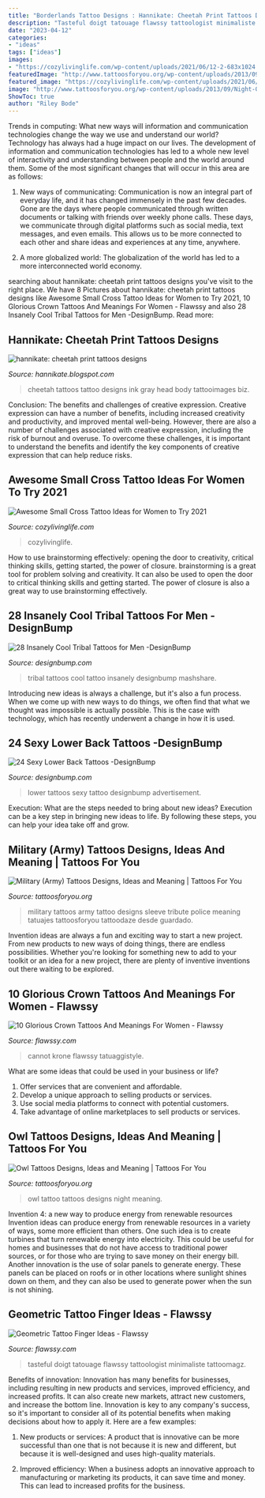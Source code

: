 ```yaml
---
title: "Borderlands Tattoo Designs : Hannikate: Cheetah Print Tattoos Designs"
description: "Tasteful doigt tatouage flawssy tattoologist minimaliste tattoomagz"
date: "2023-04-12"
categories:
- "ideas"
tags: ["ideas"]
images:
- "https://cozylivinglife.com/wp-content/uploads/2021/06/12-2-683x1024.jpg"
featuredImage: "http://www.tattoosforyou.org/wp-content/uploads/2013/09/Night-Owl-Tattoo.jpg"
featured_image: "https://cozylivinglife.com/wp-content/uploads/2021/06/12-2-683x1024.jpg"
image: "http://www.tattoosforyou.org/wp-content/uploads/2013/09/Night-Owl-Tattoo.jpg"
ShowToc: true
author: "Riley Bode"
---
```



Trends in computing: What new ways will information and communication technologies change the way we use and understand our world?
Technology has always had a huge impact on our lives. The development of information and communication technologies has led to a whole new level of interactivity and understanding between people and the world around them. Some of the most significant changes that will occur in this area are as follows:
1) New ways of communicating: Communication is now an integral part of everyday life, and it has changed immensely in the past few decades. Gone are the days where people communicated through written documents or talking with friends over weekly phone calls. These days, we communicate through digital platforms such as social media, text messages, and even emails. This allows us to be more connected to each other and share ideas and experiences at any time, anywhere.

2) A more globalized world: The globalization of the world has led to a more interconnected world economy.

	

		
searching about hannikate: cheetah print tattoos designs you've visit to the right place. We have 8 Pictures about hannikate: cheetah print tattoos designs like Awesome Small Cross Tattoo Ideas for Women to Try 2021, 10 Glorious Crown Tattoos And Meanings For Women - Flawssy and also 28 Insanely Cool Tribal Tattoos for Men -DesignBump. Read more:
		
    
## Hannikate: Cheetah Print Tattoos Designs

<img loading=lazy src="http://2.bp.blogspot.com/-EmBlupKDQQA/TyS-2T1BrLI/AAAAAAAABAY/MG_4fMfqmv0/s1600/cheetah-tattoos-for-girls.jpg" onerror="this.onerror=null;this.src='https://tse4.mm.bing.net/th?id=OIP.ptu3qRPoG78zUtZ1TvgeBAHaJ3&amp;pid=15.1';" alt="hannikate: cheetah print tattoos designs">

_Source: hannikate.blogspot.com_

>cheetah tattoos tattoo designs ink gray head body tattooimages biz. 

	

Conclusion: The benefits and challenges of creative expression.
Creative expression can have a number of benefits, including increased creativity and productivity, and improved mental well-being. However, there are also a number of challenges associated with creative expression, including the risk of burnout and overuse. To overcome these challenges, it is important to understand the benefits and identify the key components of creative expression that can help reduce risks.

    
## Awesome Small Cross Tattoo Ideas For Women To Try 2021

<img loading=lazy src="https://cozylivinglife.com/wp-content/uploads/2021/06/12-2-683x1024.jpg" onerror="this.onerror=null;this.src='https://tse3.mm.bing.net/th?id=OIP.HYp0JURUXOsagQytpHmnCwHaLG&amp;pid=15.1';" alt="Awesome Small Cross Tattoo Ideas for Women to Try 2021">

_Source: cozylivinglife.com_

>cozylivinglife. 

	

How to use brainstorming effectively: opening the door to creativity, critical thinking skills, getting started, the power of closure.
brainstorming is a great tool for problem solving and creativity. It can also be used to open the door to critical thinking skills and getting started. The power of closure is also a great way to use brainstorming effectively.

    
## 28 Insanely Cool Tribal Tattoos For Men -DesignBump

<img loading=lazy src="https://cdn.designbump.com/wp-content/uploads/2015/07/tribal-tattoo-ideas-for-men.jpg" onerror="this.onerror=null;this.src='https://tse2.mm.bing.net/th?id=OIP.VLRUmM3ejFaoJVSScLGoGQHaMW&amp;pid=15.1';" alt="28 Insanely Cool Tribal Tattoos for Men -DesignBump">

_Source: designbump.com_

>tribal tattoos cool tattoo insanely designbump mashshare. 

	

Introducing new ideas is always a challenge, but it's also a fun process. When we come up with new ways to do things, we often find that what we thought was impossible is actually possible. This is the case with technology, which has recently underwent a change in how it is used. 

    
## 24 Sexy Lower Back Tattoos -DesignBump

<img loading=lazy src="https://designbump.com/wp-content/uploads/2015/09/lower-back-tattoo-ideas.jpg" onerror="this.onerror=null;this.src='https://tse3.mm.bing.net/th?id=OIP.4jlWAf19sPqyORD1iFpacAHaJ5&amp;pid=15.1';" alt="24 Sexy Lower Back Tattoos -DesignBump">

_Source: designbump.com_

>lower tattoos sexy tattoo designbump advertisement. 

	

Execution: What are the steps needed to bring about new ideas?
Execution can be a key step in bringing new ideas to life. By following these steps, you can help your idea take off and grow.

    
## Military (Army) Tattoos Designs, Ideas And Meaning | Tattoos For You

<img loading=lazy src="http://www.tattoosforyou.org/wp-content/uploads/2013/10/Military-Tribute-Tattoos-768x1024.jpg" onerror="this.onerror=null;this.src='https://tse2.mm.bing.net/th?id=OIP.PStC_xY8mbZExjSWOG4i4gHaJ4&amp;pid=15.1';" alt="Military (Army) Tattoos Designs, Ideas and Meaning | Tattoos For You">

_Source: tattoosforyou.org_

>military tattoos army tattoo designs sleeve tribute police meaning tatuajes tattoosforyou tattoodaze desde guardado. 

	

Invention ideas are always a fun and exciting way to start a new project. From new products to new ways of doing things, there are endless possibilities. Whether you're looking for something new to add to your toolkit or an idea for a new project, there are plenty of inventive inventions out there waiting to be explored.

    
## 10 Glorious Crown Tattoos And Meanings For Women - Flawssy

<img loading=lazy src="http://flawssy.com/wp-content/uploads/2016/06/Small-Crown-Tattoo-On-Wrist.jpg" onerror="this.onerror=null;this.src='https://tse3.mm.bing.net/th?id=OIP.dkFSXtDKJMSGlTCvoTDk7AHaJ4&amp;pid=15.1';" alt="10 Glorious Crown Tattoos And Meanings For Women - Flawssy">

_Source: flawssy.com_

>cannot krone flawssy tatuaggistyle. 

	

What are some ideas that could be used in your business or life?
1. Offer services that are convenient and affordable.
2. Develop a unique approach to selling products or services.
3. Use social media platforms to connect with potential customers. 
4. Take advantage of online marketplaces to sell products or services.

    
## Owl Tattoos Designs, Ideas And Meaning | Tattoos For You

<img loading=lazy src="http://www.tattoosforyou.org/wp-content/uploads/2013/09/Night-Owl-Tattoo.jpg" onerror="this.onerror=null;this.src='https://tse4.mm.bing.net/th?id=OIP.poZijkP7AjmqZBAlZs8leAHaJ4&amp;pid=15.1';" alt="Owl Tattoos Designs, Ideas and Meaning | Tattoos For You">

_Source: tattoosforyou.org_

>owl tattoo tattoos designs night meaning. 

	

Invention 4: a new way to produce energy from renewable resources
Invention ideas can produce energy from renewable resources in a variety of ways, some more efficient than others. One such idea is to create turbines that turn renewable energy into electricity. This could be useful for homes and businesses that do not have access to traditional power sources, or for those who are trying to save money on their energy bill. Another innovation is the use of solar panels to generate energy. These panels can be placed on roofs or in other locations where sunlight shines down on them, and they can also be used to generate power when the sun is not shining.

    
## Geometric Tattoo Finger Ideas - Flawssy

<img loading=lazy src="https://www.flawssy.com/wp-content/uploads/2016/12/Geometric-Finger-Tattoo.jpg" onerror="this.onerror=null;this.src='https://tse1.mm.bing.net/th?id=OIP.4sGsItA1BLDs9Of2lPiGewHaLF&amp;pid=15.1';" alt="Geometric Tattoo Finger Ideas - Flawssy">

_Source: flawssy.com_

>tasteful doigt tatouage flawssy tattoologist minimaliste tattoomagz. 

	

Benefits of innovation:
Innovation has many benefits for businesses, including resulting in new products and services, improved efficiency, and increased profits. It can also create new markets, attract new customers, and increase the bottom line. Innovation is key to any company's success, so it's important to consider all of its potential benefits when making decisions about how to apply it. Here are a few examples:
1. New products or services: A product that is innovative can be more successful than one that is not because it is new and different, but because it is well-designed and uses high-quality materials.

2. Improved efficiency: When a business adopts an innovative approach to manufacturing or marketing its products, it can save time and money. This can lead to increased profits for the business.


